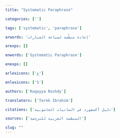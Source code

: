 ```yaml
---
title: "Systematic Paraphrase"

categories: ['']

tags: ['systematic', 'paraphrase']

arwords: 'إعادة منظّمة لصياغة العبارات'

arexps: []

enwords: ['Systematic Paraphrase']

enexps: []

arlexicons: ['ع']

enlexicons: ['S']

authors: ['Ruqayya Roshdy']

translators: ['Tarek Ibrahim']

citations: ['دليل أكسفورد في السانيات الحاسوبية']

sources: ['المنظمة العربية للترجمة']

slug: ""
---
```

